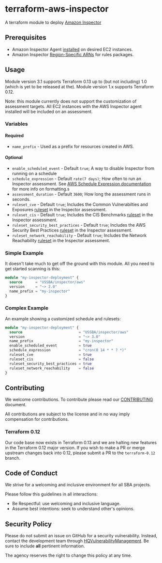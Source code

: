 # terraform-aws-inspector

A terraform module to deploy [Amazon Inspector](https://docs.aws.amazon.com/inspector/latest/userguide/inspector_introduction.html)

## Prerequisites

* Amazon Inspector Agent [installed](https://docs.aws.amazon.com/inspector/latest/userguide/inspector_installing-uninstalling-agents.html#install-linux) on desired EC2 instances.
* Amazon Inspector [Region-Specific ARNs](https://docs.aws.amazon.com/inspector/latest/userguide/inspector_rules-arns.html) for rules packages.

## Usage

Module version 3.1 supports Terraform 0.13 up to (but not including) 1.0 (which is yet to be released at the). Module version 1.x supports Terraform 0.12.

Note: this module currently does not support the customization of assessment targets. All EC2 instances with the AWS Inspector agent installed will be included on an assessment.

### Variables

#### Required

* `name_prefix` - Used as a prefix for resources created in AWS.

#### Optional

* `enable_scheduled_event` - Default `true`; A way to disable Inspector from running on a schedule
* `schedule_expression` - Default `rate(7 days)`; How often to run an Inspector assessment. See [AWS Schedule Expression documentation](https://docs.aws.amazon.com/AmazonCloudWatch/latest/events/ScheduledEvents.html) for more info on formatting.s
* `assessment_duration` - Default `3600`; How long the assessment runs in seconds.
* `ruleset_cve` - Default `true`; Includes the Common Vulnerabilties and Exposures [ruleset](https://docs.aws.amazon.com/inspector/latest/userguide/inspector_rule-packages.html) in the Inspector assessment.
* `ruleset_cis` - Default `true`; Includes the CIS Benchmarks [ruleset](https://docs.aws.amazon.com/inspector/latest/userguide/inspector_rule-packages.html) in the Inspector assessment.
* `ruleset_security_best_practices` - Default `true`; Includes the AWS Security Best Practices [ruleset](https://docs.aws.amazon.com/inspector/latest/userguide/inspector_rule-packages.html) in the Inspector assessment.
* `ruleset_network_reachability` - Default `true`; Includes the Network Reachability [ruleset](https://docs.aws.amazon.com/inspector/latest/userguide/inspector_rule-packages.html) in the Inspector assessment.

### Simple Example

It doesn't take much to get off the ground with this module. All you need to get started scanning is this:

```terraform
module "my-inspector-deployment" {
  source      = "USSBA/inspector/aws"
  version     = "~> 2.0"
  name_prefix = "my-inspector"
}
```

### Complex Example

An example showing a customized schedule and rulesets:

```terraform
module "my-inspector-deployment" {
  source                          = "USSBA/inspector/aws"
  version                         = "~> 3.0"
  name_prefix                     = "my-inspector"
  enable_scheduled_event          = true
  schedule_expression             = "cron(0 14 * * ? *)"
  ruleset_cve                     = true
  ruleset_cis                     = false
  ruleset_security_best_practices = true
  ruleset_network_reachability    = false
}
```

## Contributing

We welcome contributions.
To contribute please read our [CONTRIBUTING](CONTRIBUTING.md) document.

All contributions are subject to the license and in no way imply compensation for contributions.

### Terraform 0.12

Our code base now exists in Terraform 0.13 and we are halting new features in the Terraform 0.12 major version.  If you wish to make a PR or merge upstream changes back into 0.12, please submit a PR to the `terraform-0.12` branch.

## Code of Conduct

We strive for a welcoming and inclusive environment for all SBA projects.

Please follow this guidelines in all interactions:

* Be Respectful: use welcoming and inclusive language.
* Assume best intentions: seek to understand other's opinions.

## Security Policy

Please do not submit an issue on GitHub for a security vulnerability.
Instead, contact the development team through [HQVulnerabilityManagement](mailto:HQVulnerabilityManagement@sba.gov).
Be sure to include **all** pertinent information.

The agency reserves the right to change this policy at any time.
